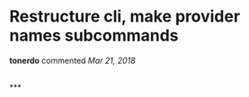 # Restructure cli, make provider names subcommands

**tonerdo** commented *Mar 21, 2018*


<br />
***


